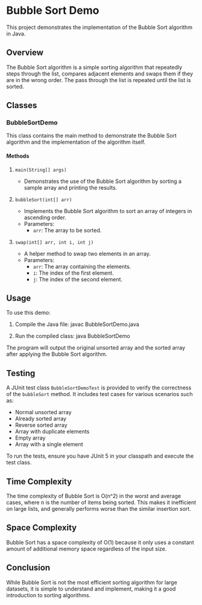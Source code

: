 # Bubble Sort Demo

This project demonstrates the implementation of the Bubble Sort algorithm in Java.

## Overview

The Bubble Sort algorithm is a simple sorting algorithm that repeatedly steps through the list, compares adjacent elements and swaps them if they are in the wrong order. The pass through the list is repeated until the list is sorted.

## Classes

### BubbleSortDemo

This class contains the main method to demonstrate the Bubble Sort algorithm and the implementation of the algorithm itself.

#### Methods

1. `main(String[] args)`
    - Demonstrates the use of the Bubble Sort algorithm by sorting a sample array and printing the results.

2. `bubbleSort(int[] arr)`
    - Implements the Bubble Sort algorithm to sort an array of integers in ascending order.
    - Parameters:
        - `arr`: The array to be sorted.

3. `swap(int[] arr, int i, int j)`
    - A helper method to swap two elements in an array.
    - Parameters:
        - `arr`: The array containing the elements.
        - `i`: The index of the first element.
        - `j`: The index of the second element.

## Usage

To use this demo:

1. Compile the Java file: javac BubbleSortDemo.java

2. Run the compiled class: java BubbleSortDemo

The program will output the original unsorted array and the sorted array after applying the Bubble Sort algorithm.

## Testing

A JUnit test class `BubbleSortDemoTest` is provided to verify the correctness of the `bubbleSort` method. It includes test cases for various scenarios such as:

- Normal unsorted array
- Already sorted array
- Reverse sorted array
- Array with duplicate elements
- Empty array
- Array with a single element

To run the tests, ensure you have JUnit 5 in your classpath and execute the test class.

## Time Complexity

The time complexity of Bubble Sort is O(n^2) in the worst and average cases, where n is the number of items being sorted. This makes it inefficient on large lists, and generally performs worse than the similar insertion sort.

## Space Complexity

Bubble Sort has a space complexity of O(1) because it only uses a constant amount of additional memory space regardless of the input size.

## Conclusion

While Bubble Sort is not the most efficient sorting algorithm for large datasets, it is simple to understand and implement, making it a good introduction to sorting algorithms.